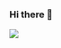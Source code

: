 ### Hi there 👋

<!--
**Wili1794/Wili1794** is a ✨ _special_ ✨ repository because its `README.md` (this file) appears on your GitHub profile.

Here are some ideas to get you started:

- 🔭 I’m currently working on ...
- 🌱 I’m currently learning ...
- 👯 I’m looking to collaborate on ...
- 🤔 I’m looking for help with ...
- 💬 Ask me about ...
- 📫 How to reach me: ...
- 😄 Pronouns: ...
- ⚡ Fun fact: ...
-->

<a href="https://github.com/wili1794">
<img align="center" src="https://github-readme-stats.vercel.app/api?username=wili1794&show_icon=true&count_private=true&include_all_commits=true" /></a>
